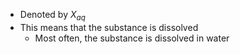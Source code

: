 - Denoted by $X_{aq}$ 
- This means that the substance is dissolved
	- Most often, the substance is dissolved in water